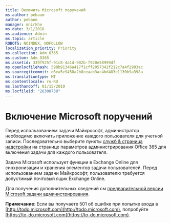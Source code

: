 ```yaml
---
title: Включить Microsoft поручений
ms.author: pebaum
author: pebaum
manager: mnirkhe
ms.date: 3/1/2018
ms.audience: Admin
ms.topic: article
ROBOTS: NOINDEX, NOFOLLOW
localization_priority: Priority
ms.collection: Adm_O365
ms.custom: Adm_O365
ms.assetid: 339f925f-91c8-4a1d-902b-f920e58999df
ms.openlocfilehash: 598b91346a417f1cff2057342f212c7a4f2993ac
ms.sourcegitcommit: d6ea5e9458a2b8ceaab3ac4bd483e1130b9a398a
ms.translationtype: MT
ms.contentlocale: ru-RU
ms.lasthandoff: 01/15/2019
ms.locfileid: "28308738"
---
```

# <a name="how-to-enable-microsoft-to-do"></a>Включение Microsoft поручений

Перед использованием задачи Майкрософт, администратор необходимо включить приложение каждого пользователя для учетной записи. Последовательно выберите пункты [служб &amp; страница надстройки](https://portal.office.com/adminportal/home#/Settings/ServicesAndAddIns) на странице параметров администрирования Office 365 для включения задачи для каждого пользователя. 
  
Задача Microsoft использует функции в Exchange Online для синхронизации и хранения элементов задачи пользователей. Перед использованием задачи Майкрософт, пользователю требуется допустимый почтовый ящик Exchange Online.
  
Для получения дополнительных сведений см [предварительной версии Microsoft задачи администрирования](https://support.office.com/article/490c1a8c-2333-4952-8125-841afadb9620.aspx).
  
 **Примечание**: Если вы получаете 501 об ошибке при попытке входа в [http://todo.microsoft.com](http://todo.microsoft.com), попробуйте [https://to-do.microsoft.com](https://to-do.microsoft.com).
  

